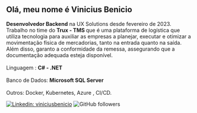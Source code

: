 <h2>Olá, meu nome é Vinicius Benicio</h2>
<p>
<strong>Desenvolvedor Backend</strong>  na UX Solutions desde fevereiro de 2023. Trabalho no time do <strong>Trux - TMS </strong> que é uma plataforma de logística que utiliza tecnologia para auxiliar as empresas a planejar, executar e otimizar a movimentação física de mercadorias, tanto na entrada quanto na saída. Além disso, garanto a conformidade da remessa, assegurando que a documentação adequada esteja disponível.
<br>
<br>
Linguagem : <strong>C# - .NET </strong>
<br>
<br>
Banco de Dados: <strong>Microsoft SQL Server </strong>
<br>
<br>
Outros: Docker, Kubernetes, Azure , CI/CD.


</p>



[![Linkedin: viniciusbenicio](https://img.shields.io/badge/-viniciusbenicio-blue?style=flat-square&logo=Linkedin&logoColor=white&link=https://www.linkedin.com/in/viniciusbenicio/)](https://www.linkedin.com/in/viniciusbenicio/)
![GitHub followers](https://img.shields.io/github/followers/viniciusbenicio?label=Follow&style=social)
